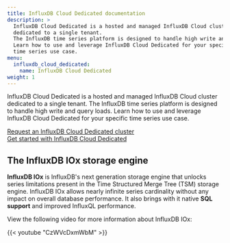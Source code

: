 ```yaml
---
title: InfluxDB Cloud Dedicated documentation
description: >
  InfluxDB Cloud Dedicated is a hosted and managed InfluxDB Cloud cluster
  dedicated to a single tenant.
  The InfluxDB time series platform is designed to handle high write and query loads.
  Learn how to use and leverage InfluxDB Cloud Dedicated for your specific 
  time series use case.
menu:
  influxdb_cloud_dedicated:
    name: InfluxDB Cloud Dedicated
weight: 1
---
```


InfluxDB Cloud Dedicated is a hosted and managed InfluxDB Cloud cluster
dedicated to a single tenant.
The InfluxDB time series platform is designed to handle high write and query loads.
Learn how to use and leverage InfluxDB Cloud Dedicated for your specific 
time series use case.

<a class="btn" href="{{< dedicated-link >}}">Request an InfluxDB Cloud Dedicated cluster</a><br/>
<a class="btn" href="/influxdb/cloud-dedicated/get-started/">Get started with InfluxDB Cloud Dedicated</a>

## The InfluxDB IOx storage engine

**InfluxDB IOx** is InfluxDB's next generation storage engine that unlocks series
limitations present in the Time Structured Merge Tree (TSM) storage engine.
InfluxDB IOx allows nearly infinite series cardinality without any impact on
overall database performance. It also brings with it native
**SQL support** and improved InfluxQL performance.

View the following video for more information about InfluxDB IOx:

{{< youtube "CzWVcDxmWbM" >}}
